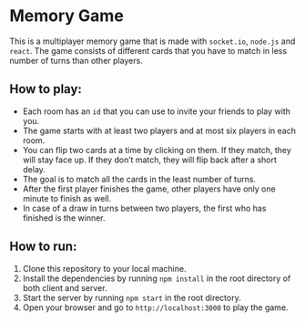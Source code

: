# Memory Game

This is a multiplayer memory game that is made with `socket.io`, `node.js` and `react`. The game consists of different cards that you have to match in less number of turns than other players.

## How to play:

- Each room has an `id` that you can use to invite your friends to play with you.
- The game starts with at least two players and at most six players in each room.
- You can flip two cards at a time by clicking on them. If they match, they will stay face up. If they don’t match, they will flip back after a short delay.
- The goal is to match all the cards in the least number of turns.
- After the first player finishes the game, other players have only one minute to finish as well.
- In case of a draw in turns between two players, the first who has finished is the winner.

## How to run:

1. Clone this repository to your local machine.
2. Install the dependencies by running `npm install` in the root directory of both client and server.
3. Start the server by running `npm start` in the root directory.
4. Open your browser and go to `http://localhost:3000` to play the game.
